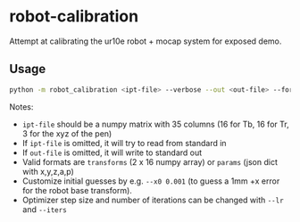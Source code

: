 # robot-calibration
Attempt at calibrating the ur10e robot + mocap system for exposed demo.


## Usage 

```bash
python -m robot_calibration <ipt-file> --verbose --out <out-file> --format transforms
```

Notes:
- `ipt-file` should be a numpy matrix with 35 columns (16 for Tb, 16 for Tr, 3 for the xyz of the pen)
- If `ipt-file` is omitted, it will try to read from standard in 
- If `out-file` is omitted, it will write to standard out 
- Valid formats are `transforms` (2 x 16 numpy array) or `params` (json dict with x,y,z,a,p)
- Customize initial guesses by e.g. `--x0 0.001` (to guess a 1mm +x error for the robot base transform).
- Optimizer step size and number of iterations can be changed with `--lr` and `--iters`
